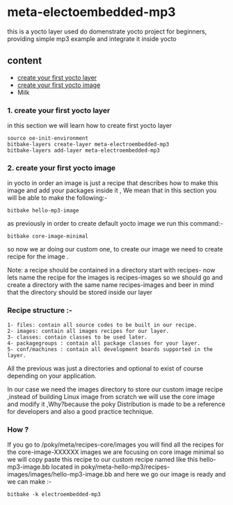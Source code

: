 # meta-electoembedded-mp3

this is a yocto layer used do domenstrate yocto project for beginners, providing simple mp3 example and integrate it inside yocto

## content

<ul>
  <li><a href="#first-yocto" > create your first yocto layer </a>
</li>
  <li><a href="#first-yocto-image" > create your first yocto image </a></li>
  <li>Milk</li>
</ul>

<h3 id="first-yocto">1. create your first yocto layer </h3>

<p>in this section we will learn how to create first yocto layer</p>

    source oe-init-environment
    bitbake-layers create-layer meta-electroembedded-mp3
    bitbake-layers add-layer meta-electroembedded-mp3





<h3 id="first-yocto-image">2. create your first yocto image </h3>

in yocto in order an image is just a recipe that describes how to make this image and add your packages inside it , We mean that in this section you will be able to make the following:-

    bitbake hello-mp3-image

as previously in order to create default yocto image we run this command:-

    bitbake core-image-minimal

so now we ar doing our custom one, to create our image we need to
create recipe for the image .

Note: a recipe should be contained in a directory start with recipes-
now lets name the recipe for the images is recipes-images so we should go and create a directory with the same name recipes-images and beer in mind that the directory should be stored inside our layer

### Recipe structure :-

    1- files: contain all source codes to be built in our recipe.
    2- images: contain all images recipes for our layer.
    3- classes: contain classes to be used later.
    4- packagegroups : contain all package classes for your layer.
    5- conf/machines : contain all development boards supported in the layer.

All the previous was just a directories and optional to exist of course depending on your application.

In our case we need the images directory to store our custom image recipe ,instead of building Linux image from scratch we will use the core image and modify it ,Why?because the poky Distribution is made to be a reference for developers and also a good practice technique.

### How ?

If you go to /poky/meta/recipes-core/images you will find all the recipes for the core-image-XXXXXX images we are focusing on core image minimal so we will copy paste this recipe to our custom recipe named like this hello-mp3-image.bb located in poky/meta-hello-mp3/recipes-images/images/hello-mp3-image.bb
and here we go our image is ready and we can make :-


    bitbake -k electroembedded-mp3
